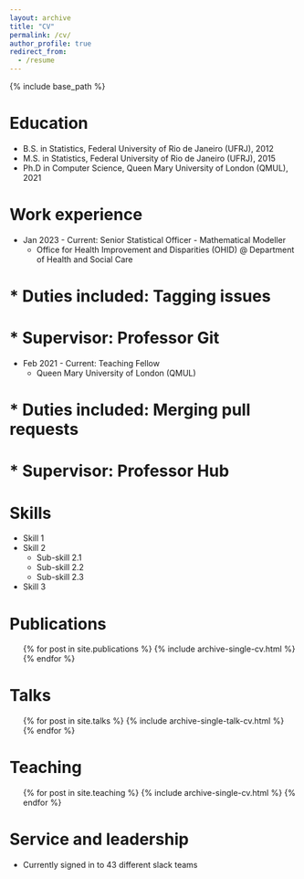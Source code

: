 ```yaml
---
layout: archive
title: "CV"
permalink: /cv/
author_profile: true
redirect_from:
  - /resume
---
```


{% include base_path %}

Education
======
* B.S. in Statistics, Federal University of Rio de Janeiro (UFRJ), 2012
* M.S. in Statistics, Federal University of Rio de Janeiro (UFRJ), 2015
* Ph.D in Computer Science, Queen Mary University of London (QMUL), 2021

Work experience
======
* Jan 2023 - Current: Senior Statistical Officer - Mathematical Modeller
  * Office for Health Improvement and Disparities (OHID) @ Department of Health and Social Care
 # * Duties included: Tagging issues
 # * Supervisor: Professor Git

* Feb 2021 - Current: Teaching Fellow
  *  Queen Mary University of London (QMUL)
 # * Duties included: Merging pull requests
 # * Supervisor: Professor Hub
  
Skills
======
* Skill 1
* Skill 2
  * Sub-skill 2.1
  * Sub-skill 2.2
  * Sub-skill 2.3
* Skill 3

Publications
======
  <ul>{% for post in site.publications %}
    {% include archive-single-cv.html %}
  {% endfor %}</ul>
  
Talks
======
  <ul>{% for post in site.talks %}
    {% include archive-single-talk-cv.html %}
  {% endfor %}</ul>
  
Teaching
======
  <ul>{% for post in site.teaching %}
    {% include archive-single-cv.html %}
  {% endfor %}</ul>
  
Service and leadership
======
* Currently signed in to 43 different slack teams
